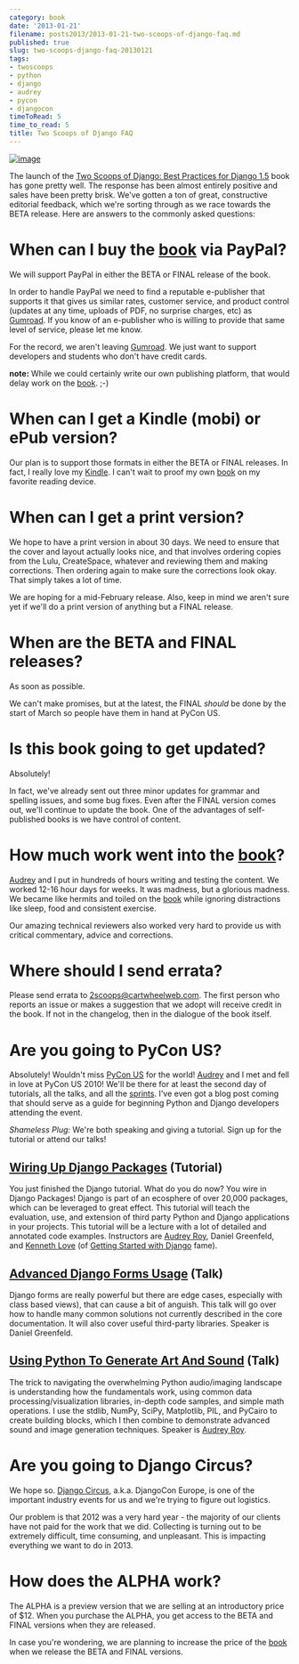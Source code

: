 ```yaml
---
category: book
date: '2013-01-21'
filename: posts2013/2013-01-21-two-scoops-of-django-faq.md
published: true
slug: two-scoops-django-faq-20130121
tags:
- twoscoops
- python
- django
- audrey
- pycon
- djangocon
timeToRead: 5
time_to_read: 5
title: Two Scoops of Django FAQ
---
```


[![image](https://s3.amazonaws.com/pydanny/frontispiece.png)](https://twoscoopspress.org/products/two-scoops-of-django-1-5/)

The launch of the [Two Scoops of Django: Best Practices for Django
1.5](https://twoscoopspress.org/products/two-scoops-of-django-1-5) book has gone pretty well. The response
has been almost entirely positive and sales have been pretty brisk.
We've gotten a ton of great, constructive editorial feedback, which
we're sorting through as we race towards the BETA release. Here are
answers to the commonly asked questions:

When can I buy the [book](https://twoscoopspress.org/products/two-scoops-of-django-1-5) via PayPal?
================================================================

We will support PayPal in either the BETA or FINAL release of the book.

In order to handle PayPal we need to find a reputable e-publisher that
supports it that gives us similar rates, customer service, and product
control (updates at any time, uploads of PDF, no surprise charges, etc)
as [Gumroad](http://gumroad.com). If you know of an e-publisher who is
willing to provide that same level of service, please let me know.

For the record, we aren't leaving [Gumroad](http://gumroad.com). We
just want to support developers and students who don't have credit
cards.

**note:** While we could certainly write our own publishing platform,
that would delay work on the [book](https://twoscoopspress.org/products/two-scoops-of-django-1-5). ;-)

When can I get a Kindle (mobi) or ePub version?
===============================================

Our plan is to support those formats in either the BETA or FINAL
releases. In fact, I really love my
[Kindle](http://www.amazon.com/gp/product/B007HCCNJU/?ie=UTF8&tag=ihpydanny-20).
I can't wait to proof my own [book](https://twoscoopspress.org/products/two-scoops-of-django-1-5) on my
favorite reading device.

When can I get a print version?
===============================

We hope to have a print version in about 30 days. We need to ensure that
the cover and layout actually looks nice, and that involves ordering
copies from the Lulu, CreateSpace, whatever and reviewing them and
making corrections. Then ordering again to make sure the corrections
look okay. That simply takes a lot of time.

We are hoping for a mid-February release. Also, keep in mind we aren't
sure yet if we'll do a print version of anything but a FINAL release.

When are the BETA and FINAL releases?
=====================================

As soon as possible.

We can't make promises, but at the latest, the FINAL *should* be done
by the start of March so people have them in hand at PyCon US.

Is this book going to get updated?
==================================

Absolutely!

In fact, we've already sent out three minor updates for grammar and
spelling issues, and some bug fixes. Even after the FINAL version comes
out, we'll continue to update the book. One of the advantages of
self-published books is we have control of content.

How much work went into the [book](https://twoscoopspress.org/products/two-scoops-of-django-1-5)?
==============================================================

[Audrey](http://audreymroy.com) and I put in hundreds of hours writing
and testing the content. We worked 12-16 hour days for weeks. It was
madness, but a glorious madness. We became like hermits and toiled on
the [book](https://twoscoopspress.org/products/two-scoops-of-django-1-5) while ignoring distractions like
sleep, food and consistent exercise.

Our amazing technical reviewers also worked very hard to provide us with
critical commentary, advice and corrections.

Where should I send errata?
===========================

Please send errata to <2scoops@cartwheelweb.com>. The first person who
reports an issue or makes a suggestion that we adopt will receive credit
in the book. If not in the changelog, then in the dialogue of the book
itself.

Are you going to PyCon US?
==========================

Absolutely! Wouldn't miss [PyCon US](https://us.pycon.org/2013/) for
the world! [Audrey](http://audreymroy.com) and I met and fell in love at
PyCon US 2010! We'll be there for at least the second day of tutorials,
all the talks, and all the
[sprints](https://us.pycon.org/2013/community/sprints/). I've even got
a blog post coming that should serve as a guide for beginning Python and
Django developers attending the event.

*Shameless Plug:* We're both speaking and giving a tutorial. Sign up
for the tutorial or attend our talks!

[Wiring Up Django Packages](https://us.pycon.org/2013/schedule/presentation/11/) (Tutorial)
-------------------------------------------------------------------------------------------

You just finished the Django tutorial. What do you do now? You wire in
Django Packages! Django is part of an ecosphere of over 20,000 packages,
which can be leveraged to great effect. This tutorial will teach the
evaluation, use, and extension of third party Python and Django
applications in your projects. This tutorial will be a lecture with a
lot of detailed and annotated code examples. Instructors are [Audrey
Roy](http://audreymroy.com), Daniel Greenfeld, and [Kenneth
Love](http://brack3t.com/) (of [Getting Started with
Django](http://gettingstartedwithdjango.com/) fame).

[Advanced Django Forms Usage](https://us.pycon.org/2013/schedule/presentation/101/) (Talk)
------------------------------------------------------------------------------------------

Django forms are really powerful but there are edge cases, especially
with class based views), that can cause a bit of anguish. This talk will
go over how to handle many common solutions not currently described in
the core documentation. It will also cover useful third-party libraries.
Speaker is Daniel Greenfeld.

[Using Python To Generate Art And Sound](https://us.pycon.org/2013/schedule/presentation/58/) (Talk)
----------------------------------------------------------------------------------------------------

The trick to navigating the overwhelming Python audio/imaging landscape
is understanding how the fundamentals work, using common data
processing/visualization libraries, in-depth code samples, and simple
math operations. I use the stdlib, NumPy, SciPy, Matplotlib, PIL, and
PyCairo to create building blocks, which I then combine to demonstrate
advanced sound and image generation techniques. Speaker is [Audrey
Roy](http://audreymroy.com).

Are you going to Django Circus?
===============================

We hope so. [Django Circus](http://2013.djangocon.eu/), a.k.a. DjangoCon
Europe, is one of the important industry events for us and we're trying
to figure out logistics.

Our problem is that 2012 was a very hard year - the majority of our
clients have not paid for the work that we did. Collecting is turning
out to be extremely difficult, time consuming, and unpleasant. This is
impacting everything we want to do in 2013.

How does the ALPHA work?
========================

The ALPHA is a preview version that we are selling at an introductory
price of $12. When you purchase the ALPHA, you get access to the BETA
and FINAL versions when they are released.

In case you're wondering, we are planning to increase the price of the
[book](https://twoscoopspress.org/products/two-scoops-of-django-1-5) when we release the BETA and FINAL
versions.
